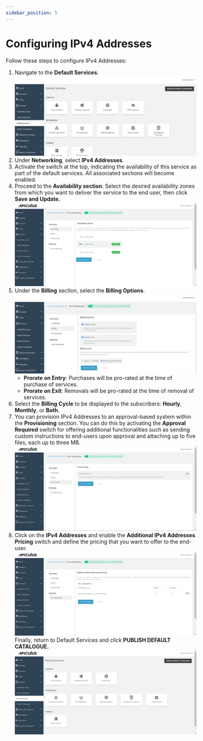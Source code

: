 ```yaml
---
sidebar_position: 5
---
```

# Configuring IPv4 Addresses

Follow these steps to configure IPv4 Addresses:

1. Navigate to the **Default Services**.   ![Configuring Linux Instances](img/rhel.png)
2. Under **Networking**, select **IPv4 Addresses**.
3. Activate the switch at the top, indicating the availability of this service as part of the default services. All associated sections will become enabled.
4. Proceed to the **Availability section**. Select the desired availability zones from which you want to deliver the service to the end user, then click **Save and Update.**   ![Configuring IPv4 Addresses](img/ConfiguringIPv4Addresses1.png)
5. Under the **Billing** section, select the **Billing Options**.   ![Configuring IPv4 Addresses](img/ConfiguringIPv4Addresses2.png)
	- **Prorate on Entry**: Purchases will be pro-rated at the time of purchase of services.
	- **Prorate on Exit**: Removals will be pro-rated at the time of removal of services.
6. Select the **Billing Cycle** to be displayed to the subscribers: **Hourly**, **Monthly**, or **Both**.
7. You can provision IPv4 Addresses to an approval-based system within the **Provisioning** section. You can do this by activating the **Approval Required** switch for offering additional functionalities such as sending custom instructions to end-users upon approval and attaching up to five files, each up to three MB.
   ![Configuring IPv4 Addresses](img/ConfiguringIPv4Addresses3.png)
8. Click on the **IPv4 Addresses** and enable the **Additional IPv4 Addresses Pricing** switch and define the pricing that you want to offer to the end-user.
![Configuring IPv4 Addresses](img/ConfiguringIPv4Addresses4.png)
Finally, return to Default Services and click **PUBLISH DEFAULT CATALOGUE.**
![Configuring IPv4 Addresses](img/ConfiguringIPv4Addresses5.png)




